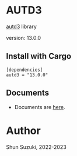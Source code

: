# AUTD3 

[autd3](https://github.com/shinolab/autd3) library

version: 13.0.0

## Install with Cargo

```
[dependencies]
autd3 = "13.0.0"
```

## Documents

- Documents are [here](https://docs.rs/autd3/).

# Author

Shun Suzuki, 2022-2023
